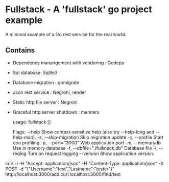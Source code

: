 # Fullstack - A 'fullstack' go project example

A minimal example of a Go rest service for the real world.

## Contains

* Dependency manangement with vendoring : Godeps
* Sql database: Sqlite3
* Database migration : gomigrate
* Json rest service : Negroni, render
* Static http file server : Negroni
* Graceful http server shutdown : manners


    usage: fullstack [<flags>]

    Flags:
          --help                     Show context-sensitive help (also try
                                     --help-long and --help-man).
      -s, --skip-migration           Skip migration update
      -c, --profile                  Start cpu profiling
      -p, --port="3000"              Web application port
      -m, --memorydb                 Use in memory database
      -f, --dbfile="./fullstack.db"  Database file
      -l, --reqlog                   Turn on request logging
          --version                  Show application version.


curl -i -H "Accept: application/json" -H "Content-Type: application/json" -X POST -d "{\"Username\":\"test\",\"Lastname\":\"tester\"}" http://localhost:3000/add
curl localhost:3000/find/test
